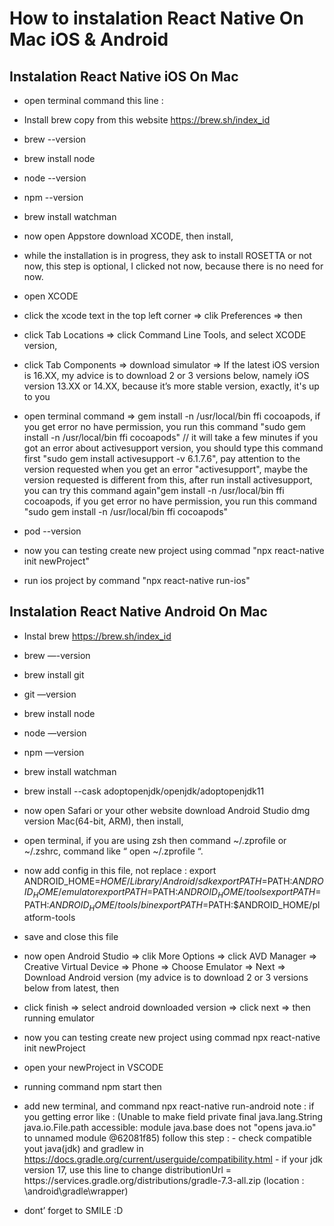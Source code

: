 <h1>How to instalation React Native On Mac iOS & Android</h1>

<h2>Instalation React Native iOS On Mac</h2>

- open terminal command this line :
- Install brew copy from this website https://brew.sh/index_id
- brew --version

- brew install node
- node --version
- npm --version

- brew install watchman

- now open Appstore download XCODE, then install,
- while the installation is in progress, they ask to install ROSETTA or not now, this step is optional, I clicked not now, because there is no need for now.
- open XCODE
- click the xcode text in the top left corner => clik Preferences => then
- click Tab Locations => click Command Line Tools, and select XCODE version,
- click Tab Components => download simulator =>
If the latest iOS version is 16.XX, my advice is to download 2 or 3 versions below, namely iOS version 13.XX or 14.XX, because it’s more stable version, exactly, it's up to you

- open terminal command => gem install -n /usr/local/bin ffi cocoapods, if you get error no have permission, you run this command "sudo gem install -n /usr/local/bin ffi cocoapods" // it will take a few minutes
if you got an error about activesupport version, you should type this command first "sudo gem install activesupport -v 6.1.7.6", pay attention to the version requested when you get an error "activesupport", maybe the version requested is different from this, after run install activesupport, you can try this command again"gem install -n /usr/local/bin ffi cocoapods, if you get error no have permission, you run this command "sudo gem install -n /usr/local/bin ffi cocoapods" 
- pod --version

- now you can testing create new project using commad "npx react-native init newProject"
- run ios project by command "npx react-native run-ios"



<h2>Instalation React Native Android On Mac</h2>

- Instal brew https://brew.sh/index_id
- brew —-version
- brew install git
- git —version
- brew install node
- node —version
- npm —version
- brew install watchman
- brew install --cask adoptopenjdk/openjdk/adoptopenjdk11
- now open Safari or your other website download Android Studio dmg version Mac(64-bit, ARM), then install,
- open terminal, if you are using zsh then command ~/.zprofile or ~/.zshrc, command like “ open ~/.zprofile “.
- now add config in this file, not replace :
	export ANDROID_HOME=$HOME/Library/Android/sdk
	export PATH=$PATH:$ANDROID_HOME/emulator
	export PATH=$PATH:$ANDROID_HOME/tools
	export PATH=$PATH:$ANDROID_HOME/tools/bin
	export PATH=$PATH:$ANDROID_HOME/platform-tools
- save and close this file
- now open Android Studio => clik More Options => click AVD Manager => Creative Virtual Device => Phone => Choose Emulator => Next => Download Android version (my advice is to download 2 or 3 versions below from latest, then
- click finish => select android downloaded version => click next => then running emulator
- now you can testing create new project using commad npx react-native init newProject
- open your newProject in VSCODE
- running command npm start then 
- add new terminal, and command npx react-native run-android 
       note : if you getting error like :
       (Unable to make field private final java.lang.String java.io.File.path accessible: module java.base does not "opens java.io" to unnamed module @62081f85) follow this step : 
       - check compatible yout java(jdk) and gradlew in https://docs.gradle.org/current/userguide/compatibility.html 
       - if your jdk version 17, use this line to change  distributionUrl = https\://services.gradle.org/distributions/gradle-7.3-all.zip (location : \android\gradle\wrapper)


- dont’ forget to SMILE :D
